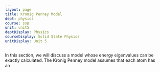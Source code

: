 ```yaml
---
layout: page
title: Kronig Penney Model
dept: physics
course: ssp
unit: unit5
deptDisplay: Physics
courseDisplay: Solid State Physics
unitDisplay: Unit 5
---
```


In this section, we will discuss a model whose energy eigenvalues can be exactly calculated. The Kronig Penney model assumes that each atom has an 





